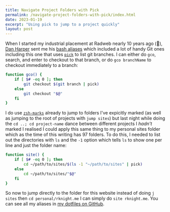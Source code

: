 ```yaml
---
title: Navigate Project Folders with Pick
permalink: /navigate-project-folders-with-pick/index.html
date: 2023-01-19
excerpt: "Using pick to jump to a project quickly"
layout: post
---
```


When I started my industrial placement at Radweb nearly 10 years ago (👴), [Dan Harper](https://github.com/danharper) sent me his [bash aliases](https://github.com/danharper/dotfiles) which included a lot of handy Git ones including this one that uses [`pick`](https://github.com/mptre/pick) to list git branches. I can either do `gco`, search, and enter to checkout to that branch, or do `gco branchName` to checkout immediately to a branch:

```bash
function gco() {
    if [ $# -eq 0 ]; then
        git checkout $(git branch | pick)
    else
        git checkout "$@"
    fi
}
```

I do use [`zsh-marks`](https://github.com/martvdmoosdijk/zsh-marks) already to jump to folders I've expicitly marked (as well as jumping to the root of projects with `jump sites`) but last night while doing the `cd ..; cd project-name` dance between different projects I _hadn't_ marked I realised I could apply this same thing to my personal sites folder which as the time of this writing has 97 folders. To do this, I needed to list out the directories with `ls` and the `-1` option which tells `ls` to show one per line and just the folder name:

```bash
function site() {
    if [ $# -eq 0 ]; then
        cd ~/path/to/sites/$(ls -1 "~/path/to/sites" | pick)
    else
        cd ~/path/to/sites/"$@"
    fi
}
```

So now to jump directly to the folder for this website instead of doing `j sites` then `cd personal/rknight.me` I can simply do `site rknight.me`. You can see all my aliases in [my dotfiles on GitHub](https://github.com/rknightuk/dotfiles).
